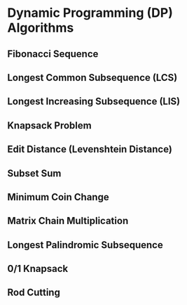 # Dynamic Programming (DP) Algorithms

## Fibonacci Sequence

## Longest Common Subsequence (LCS)

## Longest Increasing Subsequence (LIS)

## Knapsack Problem

## Edit Distance (Levenshtein Distance)

## Subset Sum

## Minimum Coin Change

## Matrix Chain Multiplication

## Longest Palindromic Subsequence

## 0/1 Knapsack

## Rod Cutting
